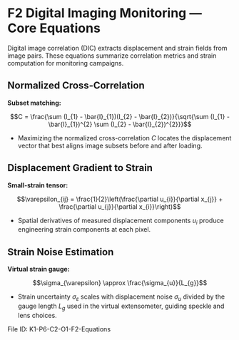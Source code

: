 # F2 Digital Imaging Monitoring — Core Equations

Digital image correlation (DIC) extracts displacement and strain fields from image pairs. These equations summarize correlation metrics and strain computation for monitoring campaigns.

## Normalized Cross-Correlation
**Subset matching:**

$$C = \frac{\sum (I_{1} - \bar{I}_{1})(I_{2} - \bar{I}_{2})}{\sqrt{\sum (I_{1} - \bar{I}_{1})^{2} \sum (I_{2} - \bar{I}_{2})^{2}}}$$

- Maximizing the normalized cross-correlation $C$ locates the displacement vector that best aligns image subsets before and after loading.

## Displacement Gradient to Strain
**Small-strain tensor:**

$$\varepsilon_{ij} = \frac{1}{2}\left(\frac{\partial u_{i}}{\partial x_{j}} + \frac{\partial u_{j}}{\partial x_{i}}\right)$$

- Spatial derivatives of measured displacement components $u_{i}$ produce engineering strain components at each pixel.

## Strain Noise Estimation
**Virtual strain gauge:**

$$\sigma_{\varepsilon} \approx \frac{\sigma_{u}}{L_{g}}$$

- Strain uncertainty $\sigma_{\varepsilon}$ scales with displacement noise $\sigma_{u}$ divided by the gauge length $L_{g}$ used in the virtual extensometer, guiding speckle and lens choices.

File ID: K1-P6-C2-O1-F2-Equations
